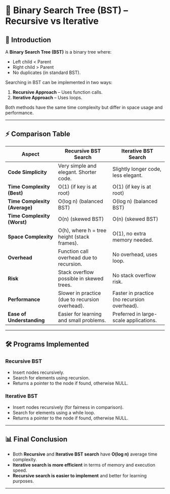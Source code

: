 # 📘 Binary Search Tree (BST) – Recursive vs Iterative

## 📌 Introduction
A **Binary Search Tree (BST)** is a binary tree where:  
- Left child < Parent  
- Right child > Parent  
- No duplicates (in standard BST).  

Searching in BST can be implemented in two ways:  
1. **Recursive Approach** – Uses function calls.  
2. **Iterative Approach** – Uses loops.  

Both methods have the same time complexity but differ in space usage and performance.

---

## ⚡ Comparison Table

| Aspect | Recursive BST Search | Iterative BST Search |
|--------|----------------------|-----------------------|
| **Code Simplicity** | Very simple and elegant. Shorter code. | Slightly longer code, less elegant. |
| **Time Complexity (Best)** | O(1) (if key is at root) | O(1) (if key is at root) |
| **Time Complexity (Average)** | O(log n) (balanced BST) | O(log n) (balanced BST) |
| **Time Complexity (Worst)** | O(n) (skewed BST) | O(n) (skewed BST) |
| **Space Complexity** | O(h), where h = tree height (stack frames). | O(1), no extra memory needed. |
| **Overhead** | Function call overhead due to recursion. | No overhead, uses loop. |
| **Risk** | Stack overflow possible in skewed trees. | No stack overflow risk. |
| **Performance** | Slower in practice (due to recursion overhead). | Faster in practice (no recursion overhead). |
| **Ease of Understanding** | Easier for learning and small problems. | Preferred in large-scale applications. |

---

## 🛠️ Programs Implemented

### Recursive BST
- Insert nodes recursively.  
- Search for elements using recursion.  
- Returns a pointer to the node if found, otherwise NULL.  

### Iterative BST
- Insert nodes recursively (for fairness in comparison).  
- Search for elements using a while loop.  
- Returns a pointer to the node if found, otherwise NULL.  

---

## 📊 Final Conclusion
- Both **Recursive** and **Iterative BST search** have **O(log n)** average time complexity.  
- **Iterative search is more efficient** in terms of memory and execution speed.  
- **Recursive search is easier to implement** and better for learning purposes.  

---
